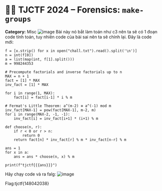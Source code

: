 # 🕵️‍♂️ TJCTF 2024 – Forensics: `make-groups`

**Category:** Misc
![image](https://github.com/user-attachments/assets/47102bdc-b7bd-405e-9a82-1579bf1ef1d6)
Bài này nó bắt làm toán như c3 nên ta sẽ có 1 đoạn code tính toán, tuy nhiên code của bài sai nên ta sẽ chỉnh lại.
Đây là code mới:
```
f = [x.strip() for x in open("chall.txt").read().split('\n')]
n = int(f[0])
a = list(map(int, f[1].split()))
m = 998244353

# Precompute factorials and inverse factorials up to n
MAX = n + 1
fact = [1] * MAX
inv_fact = [1] * MAX

for i in range(1, MAX):
    fact[i] = fact[i-1] * i % m

# Fermat's Little Theorem: a^(m-2) ≡ a^(-1) mod m
inv_fact[MAX-1] = pow(fact[MAX-1], m-2, m)
for i in range(MAX-2, -1, -1):
    inv_fact[i] = inv_fact[i+1] * (i+1) % m

def choose(n, r):
    if r < 0 or r > n:
        return 0
    return fact[n] * inv_fact[r] % m * inv_fact[n-r] % m

ans = 1
for x in a:
    ans = ans * choose(n, x) % m

print(f"tjctf{{{ans}}}")
```

Hãy chạy code và ra falg:
![image](https://github.com/user-attachments/assets/56b35914-2ab1-427a-a600-95d139d8afc5)

Flag:tjctf{148042038}
